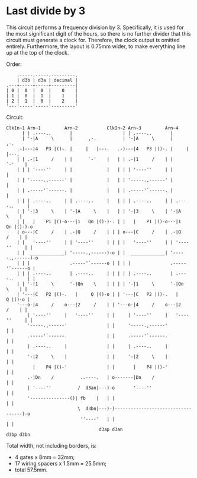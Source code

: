 Last divide by 3
================

This circuit performs a frequency division by 3. Specifically, it is used for
the most significant digit of the hours, so there is no further divider that
this circuit must generate a clock for. Therefore, the clock output is omitted
entirely. Furthermore, the layout is 0.75mm wider, to make everything line up
at the top of the clock.

Order:

```
    .-----.-----.---------.
    | d3b | d3a | decimal |
.---+-----+-----+---------|
| 0 |  0  |  0  |    0    |
| 1 |  0  |  1  |    1    |
| 2 |  1  |  0  |    2    |
'---'-----'-----'---------'
```

Circuit:

```
ClkIn~1 Arn~1         Arn~2           ClkIn~2 Arn~3         Arn~4
      | | .----..       |                   | | .----..       |
      | '-|A     \      |      ,-.          | '-|A     \      |      ,-.
    .-)---|4   P3 |()-. |     |   |---.   .-)---|4   P3 |()-. |     |   |---.
    | | .-|1     /    | |      `-'    |   | | .-|1     /    | |      `-'    |
    | | | '----''     | |             |   | | | '----''     | |             |
    | | '-----.,------' |             |   | | '-----.,------' |             |
    | | .-----'`------. |             |   | | .-----'`------. |             |
    | | | .----..     | | .----..     |   | | | .----..     | | .----..     |
    | | '-|3     \    | '-|A     \    |   | | '-|3     \    | '-|A     \    |
    | |   |    P1 |()-o---|1   Qn |()-)-. | |   |    P1 |()-o---|1   Qn |()-)-o
    | o---|C     /    | .-|Q     /    | | | o---|C     /    | .-|Q     /    | |
    | |   '----''     | | '----''     | | | |   '----''     | | '----''     | |
    | |  _____________| '-----.,------)-o | |  _____________| '-----.,------)-o
    | | |               .-----'`------o | | | |               .-----'`------o |
    | | | .----..       | .----..     | | | | | .----..       | .----..     | |
    | | '-|1     \      '-|Qn    \    | | | | '-|1     \      '-|Qn    \    | |
    | '---|C   P2 |()-.   |     Q |()-o | | '---|C   P2 |()-.   |     Q |()-o |
    '---o-|4     /    o---|2     /    | | '---o-|4     /    o---|2     /    | |
        | '----''     |   '----''     | |     | '----''     |   '----''     | |
        '-----.,------'               | |     '-----.,------'               | |
        .-----'`------.               | |     .-----'`------.               | |
        | .----..     |               | |     | .----..     |               | |
        '-|2     \    |               | |     '-|2     \    |               | |
          |    P4 |()-'               | |       |    P4 |()-'               | |
        .-|Dn    /          ..----.   | o-------|Dn    /                    | |
        | '----''          /  d3an|---)-o       '----''                     | |
        '---------------()| fb    |   | |                                   | |
                           \  d3bn|---)-)-----------------------------------)-o
                            ''----'   | |                                   | |
                                   d3ap d3an                             d3bp d3bn
```

Total width, not including borders, is:

 - 4 gates x 8mm = 32mm;
 - 17 wiring spacers x 1.5mm = 25.5mm;
 - total 57.5mm.
